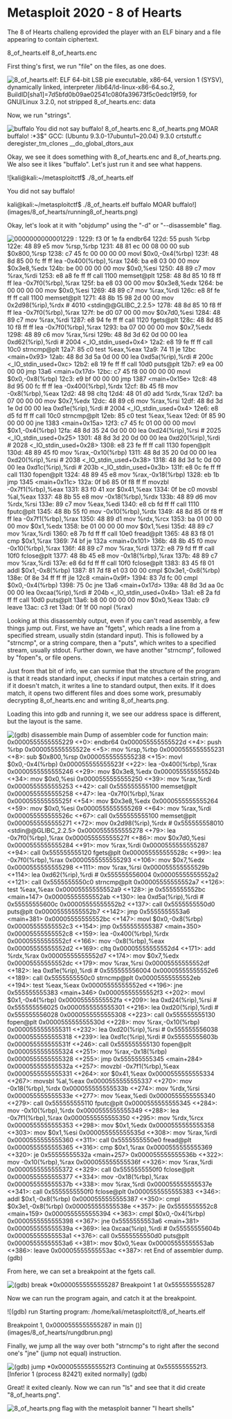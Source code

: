 # Metasploit 2020 - 8 of Hearts

The 8 of Hearts challeng eprovided the player with an ELF binary and a file appearing to contain ciphertext.

8_of_hearts.elf
8_of_hearts.enc


First thing's first, we run "file" on the files, as one does.

![8_of_hearts.elf: ELF 64-bit LSB pie executable, x86-64, version 1 (SYSV), dynamically linked, interpreter /lib64/ld-linux-x86-64.so.2, BuildID[sha1]=7d5bfd0b09ae02541c080fa39673f5c0edc19f59, for GNU/Linux 3.2.0, not stripped
8_of_hearts.enc: data](images/8_of_hearts/runningfile.png)


Now, we run "strings".

![buffalo
You did not say buffalo!
8_of_hearts.enc
8_of_hearts.png
MOAR buffalo!
:*3$"
GCC: (Ubuntu 9.3.0-17ubuntu1~20.04) 9.3.0
crtstuff.c
deregister_tm_clones
__do_global_dtors_aux](images/8_of_hearts/runningstrings.png)


Okay, we see it does something with 8_of_hearts.enc and 8_of_hearts.png. We also see it likes "buffalo".
Let's just run it and see what happens.

![kali@kali:~/metasploitctf$ ./8_of_hearts.elf 

You did not say buffalo!

kali@kali:~/metasploitctf$ ./8_of_hearts.elf 
buffalo
MOAR buffalo!](images/8_of_hearts/running8_of_hearts.png)


Okay, let's look at it with "objdump" using the "-d" or "--disassemble" flag.

![0000000000001229 <main>:
    1229:       f3 0f 1e fa             endbr64 
    122d:       55                      push   %rbp
    122e:       48 89 e5                mov    %rsp,%rbp
    1231:       48 81 ec 00 08 00 00    sub    $0x800,%rsp
    1238:       c7 45 fc 00 00 00 00    movl   $0x0,-0x4(%rbp)
    123f:       48 8d 85 00 fc ff ff    lea    -0x400(%rbp),%rax
    1246:       ba e8 03 00 00          mov    $0x3e8,%edx
    124b:       be 00 00 00 00          mov    $0x0,%esi
    1250:       48 89 c7                mov    %rax,%rdi
    1253:       e8 a8 fe ff ff          call   1100 <memset@plt>
    1258:       48 8d 85 10 f8 ff ff    lea    -0x7f0(%rbp),%rax
    125f:       ba e8 03 00 00          mov    $0x3e8,%edx
    1264:       be 00 00 00 00          mov    $0x0,%esi
    1269:       48 89 c7                mov    %rax,%rdi
    126c:       e8 8f fe ff ff          call   1100 <memset@plt>
    1271:       48 8b 15 98 2d 00 00    mov    0x2d98(%rip),%rdx        # 4010 <stdin@@GLIBC_2.2.5>
    1278:       48 8d 85 10 f8 ff ff    lea    -0x7f0(%rbp),%rax
    127f:       be d0 07 00 00          mov    $0x7d0,%esi
    1284:       48 89 c7                mov    %rax,%rdi
    1287:       e8 94 fe ff ff          call   1120 <fgets@plt>
    128c:       48 8d 85 10 f8 ff ff    lea    -0x7f0(%rbp),%rax
    1293:       ba 07 00 00 00          mov    $0x7,%edx
    1298:       48 89 c6                mov    %rax,%rsi
    129b:       48 8d 3d 62 0d 00 00    lea    0xd62(%rip),%rdi        # 2004 <_IO_stdin_used+0x4>
    12a2:       e8 19 fe ff ff          call   10c0 <strncmp@plt>
    12a7:       85 c0                   test   %eax,%eax
    12a9:       74 11                   je     12bc <main+0x93>
    12ab:       48 8d 3d 5a 0d 00 00    lea    0xd5a(%rip),%rdi        # 200c <_IO_stdin_used+0xc>
    12b2:       e8 19 fe ff ff          call   10d0 <puts@plt>
    12b7:       e9 ea 00 00 00          jmp    13a6 <main+0x17d>
    12bc:       c7 45 f8 00 00 00 00    movl   $0x0,-0x8(%rbp)
    12c3:       e9 bf 00 00 00          jmp    1387 <main+0x15e>
    12c8:       48 8d 95 00 fc ff ff    lea    -0x400(%rbp),%rdx
    12cf:       8b 45 f8                mov    -0x8(%rbp),%eax
    12d2:       48 98                   cltq   
    12d4:       48 01 d0                add    %rdx,%rax
    12d7:       ba 07 00 00 00          mov    $0x7,%edx
    12dc:       48 89 c6                mov    %rax,%rsi
    12df:       48 8d 3d 1e 0d 00 00    lea    0xd1e(%rip),%rdi        # 2004 <_IO_stdin_used+0x4>
    12e6:       e8 d5 fd ff ff          call   10c0 <strncmp@plt>
    12eb:       85 c0                   test   %eax,%eax
    12ed:       0f 85 90 00 00 00       jne    1383 <main+0x15a>
    12f3:       c7 45 fc 01 00 00 00    movl   $0x1,-0x4(%rbp)
    12fa:       48 8d 35 24 0d 00 00    lea    0xd24(%rip),%rsi        # 2025 <_IO_stdin_used+0x25>
    1301:       48 8d 3d 20 0d 00 00    lea    0xd20(%rip),%rdi        # 2028 <_IO_stdin_used+0x28>
    1308:       e8 23 fe ff ff          call   1130 <fopen@plt>
    130d:       48 89 45 f0             mov    %rax,-0x10(%rbp)
    1311:       48 8d 35 20 0d 00 00    lea    0xd20(%rip),%rsi        # 2038 <_IO_stdin_used+0x38>
    1318:       48 8d 3d 1c 0d 00 00    lea    0xd1c(%rip),%rdi        # 203b <_IO_stdin_used+0x3b>
    131f:       e8 0c fe ff ff          call   1130 <fopen@plt>
    1324:       48 89 45 e8             mov    %rax,-0x18(%rbp)
    1328:       eb 1b                   jmp    1345 <main+0x11c>
    132a:       0f b6 85 0f f8 ff ff    movzbl -0x7f1(%rbp),%eax
    1331:       83 f0 41                xor    $0x41,%eax
    1334:       0f be c0                movsbl %al,%eax
    1337:       48 8b 55 e8             mov    -0x18(%rbp),%rdx
    133b:       48 89 d6                mov    %rdx,%rsi
    133e:       89 c7                   mov    %eax,%edi
    1340:       e8 cb fd ff ff          call   1110 <fputc@plt>
    1345:       48 8b 55 f0             mov    -0x10(%rbp),%rdx
    1349:       48 8d 85 0f f8 ff ff    lea    -0x7f1(%rbp),%rax
    1350:       48 89 d1                mov    %rdx,%rcx
    1353:       ba 01 00 00 00          mov    $0x1,%edx
    1358:       be 01 00 00 00          mov    $0x1,%esi
    135d:       48 89 c7                mov    %rax,%rdi
    1360:       e8 7b fd ff ff          call   10e0 <fread@plt>
    1365:       48 83 f8 01             cmp    $0x1,%rax
    1369:       74 bf                   je     132a <main+0x101>
    136b:       48 8b 45 f0             mov    -0x10(%rbp),%rax
    136f:       48 89 c7                mov    %rax,%rdi
    1372:       e8 79 fd ff ff          call   10f0 <fclose@plt>
    1377:       48 8b 45 e8             mov    -0x18(%rbp),%rax
    137b:       48 89 c7                mov    %rax,%rdi
    137e:       e8 6d fd ff ff          call   10f0 <fclose@plt>
    1383:       83 45 f8 01             addl   $0x1,-0x8(%rbp)
    1387:       81 7d f8 e1 03 00 00    cmpl   $0x3e1,-0x8(%rbp)
    138e:       0f 8e 34 ff ff ff       jle    12c8 <main+0x9f>
    1394:       83 7d fc 00             cmpl   $0x0,-0x4(%rbp)
    1398:       75 0c                   jne    13a6 <main+0x17d>
    139a:       48 8d 3d aa 0c 00 00    lea    0xcaa(%rip),%rdi        # 204b <_IO_stdin_used+0x4b>
    13a1:       e8 2a fd ff ff          call   10d0 <puts@plt>
    13a6:       b8 00 00 00 00          mov    $0x0,%eax
    13ab:       c9                      leave  
    13ac:       c3                      ret    
    13ad:       0f 1f 00                nopl   (%rax)](images/8_of_hearts/runningobjdump.png)


Looking at this disassembly output, even if you can't read assembly, a few things jump out.
First, we have an "fgets", which reads a line from a specified stream, usually stdin (standard input). This is followed by a "strncmp", or a string compare, then a "puts", which writes to a specified stream, usually stdout.
Further down, we have another "strncmp", followed by "fopen"s, or file opens.

Just from that bit of info, we can surmise that the structure of the program is that it reads standard input, checks if input matches a certain string, and if it doesn't match, it writes a line to standard output, then exits. If it does match, it opens two different files and does some work, presumably decrypting 8_of_hearts.enc and writing 8_of_hearts.png.


Loading this into gdb and running it, we see our address space is different, but the layout is the same.

![(gdb) disassemble main
Dump of assembler code for function main:
   0x0000555555555229 <+0>:     endbr64 
   0x000055555555522d <+4>:     push   %rbp
   0x000055555555522e <+5>:     mov    %rsp,%rbp
   0x0000555555555231 <+8>:     sub    $0x800,%rsp
   0x0000555555555238 <+15>:    movl   $0x0,-0x4(%rbp)
   0x000055555555523f <+22>:    lea    -0x400(%rbp),%rax
   0x0000555555555246 <+29>:    mov    $0x3e8,%edx
   0x000055555555524b <+34>:    mov    $0x0,%esi
   0x0000555555555250 <+39>:    mov    %rax,%rdi
   0x0000555555555253 <+42>:    call   0x555555555100 <memset@plt>
   0x0000555555555258 <+47>:    lea    -0x7f0(%rbp),%rax
   0x000055555555525f <+54>:    mov    $0x3e8,%edx
   0x0000555555555264 <+59>:    mov    $0x0,%esi
   0x0000555555555269 <+64>:    mov    %rax,%rdi
   0x000055555555526c <+67>:    call   0x555555555100 <memset@plt>
   0x0000555555555271 <+72>:    mov    0x2d98(%rip),%rdx        # 0x555555558010 <stdin@@GLIBC_2.2.5>
   0x0000555555555278 <+79>:    lea    -0x7f0(%rbp),%rax
   0x000055555555527f <+86>:    mov    $0x7d0,%esi
   0x0000555555555284 <+91>:    mov    %rax,%rdi
   0x0000555555555287 <+94>:    call   0x555555555120 <fgets@plt>
   0x000055555555528c <+99>:    lea    -0x7f0(%rbp),%rax
   0x0000555555555293 <+106>:   mov    $0x7,%edx
   0x0000555555555298 <+111>:   mov    %rax,%rsi
   0x000055555555529b <+114>:   lea    0xd62(%rip),%rdi        # 0x555555556004
   0x00005555555552a2 <+121>:   call   0x5555555550c0 <strncmp@plt>
   0x00005555555552a7 <+126>:   test   %eax,%eax
   0x00005555555552a9 <+128>:   je     0x5555555552bc <main+147>
   0x00005555555552ab <+130>:   lea    0xd5a(%rip),%rdi        # 0x55555555600c
   0x00005555555552b2 <+137>:   call   0x5555555550d0 <puts@plt>
   0x00005555555552b7 <+142>:   jmp    0x5555555553a6 <main+381>
   0x00005555555552bc <+147>:   movl   $0x0,-0x8(%rbp)
   0x00005555555552c3 <+154>:   jmp    0x555555555387 <main+350>
   0x00005555555552c8 <+159>:   lea    -0x400(%rbp),%rdx
   0x00005555555552cf <+166>:   mov    -0x8(%rbp),%eax
   0x00005555555552d2 <+169>:   cltq   
   0x00005555555552d4 <+171>:   add    %rdx,%rax
   0x00005555555552d7 <+174>:   mov    $0x7,%edx
   0x00005555555552dc <+179>:   mov    %rax,%rsi
   0x00005555555552df <+182>:   lea    0xd1e(%rip),%rdi        # 0x555555556004
   0x00005555555552e6 <+189>:   call   0x5555555550c0 <strncmp@plt>
   0x00005555555552eb <+194>:   test   %eax,%eax
   0x00005555555552ed <+196>:   jne    0x555555555383 <main+346>
   0x00005555555552f3 <+202>:   movl   $0x1,-0x4(%rbp)
   0x00005555555552fa <+209>:   lea    0xd24(%rip),%rsi        # 0x555555556025
   0x0000555555555301 <+216>:   lea    0xd20(%rip),%rdi        # 0x555555556028
   0x0000555555555308 <+223>:   call   0x555555555130 <fopen@plt>
   0x000055555555530d <+228>:   mov    %rax,-0x10(%rbp)
   0x0000555555555311 <+232>:   lea    0xd20(%rip),%rsi        # 0x555555556038
   0x0000555555555318 <+239>:   lea    0xd1c(%rip),%rdi        # 0x55555555603b
   0x000055555555531f <+246>:   call   0x555555555130 <fopen@plt>
   0x0000555555555324 <+251>:   mov    %rax,-0x18(%rbp)
   0x0000555555555328 <+255>:   jmp    0x555555555345 <main+284>
   0x000055555555532a <+257>:   movzbl -0x7f1(%rbp),%eax
   0x0000555555555331 <+264>:   xor    $0x41,%eax
   0x0000555555555334 <+267>:   movsbl %al,%eax
   0x0000555555555337 <+270>:   mov    -0x18(%rbp),%rdx
   0x000055555555533b <+274>:   mov    %rdx,%rsi
   0x000055555555533e <+277>:   mov    %eax,%edi
   0x0000555555555340 <+279>:   call   0x555555555110 <fputc@plt>
   0x0000555555555345 <+284>:   mov    -0x10(%rbp),%rdx
   0x0000555555555349 <+288>:   lea    -0x7f1(%rbp),%rax
   0x0000555555555350 <+295>:   mov    %rdx,%rcx
   0x0000555555555353 <+298>:   mov    $0x1,%edx
   0x0000555555555358 <+303>:   mov    $0x1,%esi
   0x000055555555535d <+308>:   mov    %rax,%rdi
   0x0000555555555360 <+311>:   call   0x5555555550e0 <fread@plt>
   0x0000555555555365 <+316>:   cmp    $0x1,%rax
   0x0000555555555369 <+320>:   je     0x55555555532a <main+257>
   0x000055555555536b <+322>:   mov    -0x10(%rbp),%rax
   0x000055555555536f <+326>:   mov    %rax,%rdi
   0x0000555555555372 <+329>:   call   0x5555555550f0 <fclose@plt>
   0x0000555555555377 <+334>:   mov    -0x18(%rbp),%rax
   0x000055555555537b <+338>:   mov    %rax,%rdi
   0x000055555555537e <+341>:   call   0x5555555550f0 <fclose@plt>
   0x0000555555555383 <+346>:   addl   $0x1,-0x8(%rbp)
   0x0000555555555387 <+350>:   cmpl   $0x3e1,-0x8(%rbp)
   0x000055555555538e <+357>:   jle    0x5555555552c8 <main+159>
   0x0000555555555394 <+363>:   cmpl   $0x0,-0x4(%rbp)
   0x0000555555555398 <+367>:   jne    0x5555555553a6 <main+381>
   0x000055555555539a <+369>:   lea    0xcaa(%rip),%rdi        # 0x55555555604b
   0x00005555555553a1 <+376>:   call   0x5555555550d0 <puts@plt>
   0x00005555555553a6 <+381>:   mov    $0x0,%eax
   0x00005555555553ab <+386>:   leave  
   0x00005555555553ac <+387>:   ret    
End of assembler dump.
(gdb)](images/8_of_hearts/runninggdbdisassemble.png)


From here, we can set a breakpoint at the fgets call.

![(gdb) break *0x0000555555555287
Breakpoint 1 at 0x555555555287
](images/8_of_hearts/runninggdbbreak.png)


Now we can run the program again, and catch it at the breakpoint.

![(gdb) run
Starting program: /home/kali/metasploitctf/8_of_hearts.elf 

Breakpoint 1, 0x0000555555555287 in main ()](images/8_of_hearts/rungdbrun.png)


Finally, we jump all the way over both "strncmp"s to right after the second one's "jne" (jump not equal) instruction.

![(gdb) jump *0x00005555555552f3
Continuing at 0x5555555552f3.
\[Inferior 1 (process 82421) exited normally\]
(gdb)](images/8_of_hearts/rungdbjump.png)


Great! it exited cleanly. Now we can run "ls" and see that it did create "8_of_hearts.png".

![8_of_hearts.png flag with the metasploit banner "I heart shells"](images/8_of_hearts/8_of_hearts.png)
